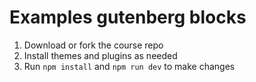 # Examples gutenberg blocks

1. Download or fork the course repo
2. Install themes and plugins as needed
3. Run `npm install` and `npm run dev` to make changes

